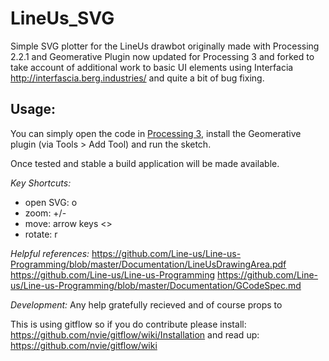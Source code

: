 # LineUs_SVG
Simple SVG plotter for the LineUs drawbot originally made with Processing 2.2.1 and Geomerative Plugin now updated for Processing 3 and forked to take account of additional work to basic UI elements using Interfacia http://interfascia.berg.industries/ and quite a bit of bug fixing.

## Usage:
You can simply open the code in [Processing 3](https://processing.org/download/), install the Geomerative plugin (via Tools > Add Tool) and run the sketch.

Once tested and stable a build application will be made available.

_Key Shortcuts:_
* open SVG: o
* zoom: +/-
* move: arrow keys <>
* rotate: r

_Helpful references:_
https://github.com/Line-us/Line-us-Programming/blob/master/Documentation/LineUsDrawingArea.pdf
https://github.com/Line-us/Line-us-Programming
https://github.com/Line-us/Line-us-Programming/blob/master/Documentation/GCodeSpec.md

_Development:_
Any help gratefully recieved and of course props to 

This is using gitflow so if you do contribute please install: https://github.com/nvie/gitflow/wiki/Installation and read up: https://github.com/nvie/gitflow/wiki

